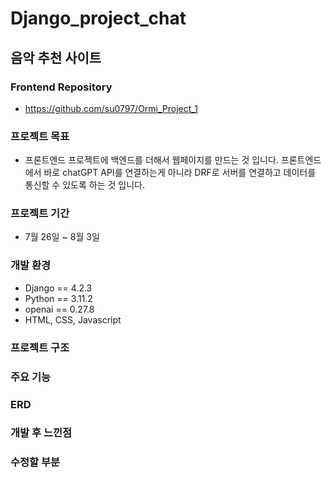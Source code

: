 # Django_project_chat
## 음악 추천 사이트 

### Frontend Repository
- https://github.com/su0797/Ormi_Project_1


### 프로젝트 목표
- 프론트엔드 프로젝트에 백엔드를 더해서 웹페이지를 만드는 것 입니다. 프론트엔드에서 바로 chatGPT API를 연결하는게 아니라 DRF로 서버를 연결하고 데이터를 통신할 수 있도록 하는 것 입니다.

### 프로젝트 기간
- 7월 26일 ~ 8월 3일

### 개발 환경
- Django == 4.2.3
- Python == 3.11.2
- openai == 0.27.8
- HTML, CSS, Javascript

### 프로젝트 구조


### 주요 기능


### ERD


### 개발 후 느낀점


### 수정할 부분
